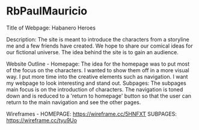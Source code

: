 # RbPaulMauricio

Title of Webpage: Habanero Heroes

Description: The site is meant to introduce the characters from a storyline me and a few friends have created. We hope to share our comical ideas for our fictional universe. The idea behind the site is to gain an audience.

Website Outline - 
Homepage: The idea for the homepage was to put most of the focus on the characters. I wanted to show them off in a more visual way. I put more time into the creative elements such as navigation. I want my webpage to look interesting and stand out.
Subpages: The subpages main focus is on the introduction of characters. The navigation is toned down and is reduced to a 'return to homepage' button so that the user can return to the main navigation and see the other pages.

Wireframes -
HOMEPAGE: https://wireframe.cc/5HNFXT
SUBPAGES: https://wireframe.cc/tyu9Uo
